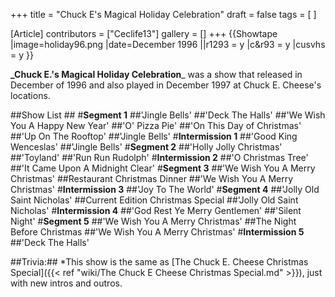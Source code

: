 +++
title = "Chuck E's Magical Holiday Celebration"
draft = false
tags = [ ]

[Article]
contributors = ["Ceclife13"]
gallery = []
+++
{{Showtape
|image=holiday96.png
|date=December 1996
||r1293 = y
|c&r93 = y
|cusvhs = y
}}

**_Chuck E.'s Magical Holiday Celebration**_ was a show that released in December of 1996 and also played in December 1997 at Chuck E. Cheese's locations. 

##Show List ##
#**Segment 1**
##'Jingle Bells'
##'Deck The Halls'
##'We Wish You A Happy New Year'
##'O' Pizza Pie'
##'On This Day of Christmas'
##'Up On The Rooftop'
##'Jingle Bells'
#**Intermission 1**
##'Good King Wenceslas'
##'Jingle Bells'
#**Segment 2**
##'Holly Jolly Christmas'
##'Toyland'
##'Run Run Rudolph'
#**Intermission 2**
##'O Christmas Tree'
##'It Came Upon A Midnight Clear'
#**Segment 3**
##'We Wish You A Merry Christmas'
##Restaurant Christmas Dinner
##'We Wish You A Merry Christmas'
#**Intermission 3**
##'Joy To The World'
#**Segment 4**
##'Jolly Old Saint Nicholas'
##Current Edition Christmas Special
##'Jolly Old Saint Nicholas'
#**Intermission 4**
##'God Rest Ye Merry Gentlemen'
##'Silent Night'
#**Segment 5**
##'We Wish You A Merry Christmas'
##The Night Before Christmas
##'We Wish You A Merry Christmas'
#**Intermission 5**
##'Deck The Halls'


##Trivia:##
*This show is the same as [The Chuck E. Cheese Christmas Special]({{< ref "wiki/The Chuck E Cheese Christmas Special.md" >}}), just with new intros and outros.